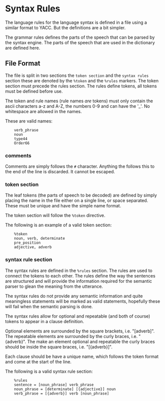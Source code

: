 # Syntax Rules #

The language rules for the language syntax is defined in a file using a similar format to YACC.
But the definitions are a bit simpler.

The grammar rules defines the parts of the speech that can be parsed by the syntax engine. The
parts of the speech that are used in the dictionary are defined here.

## File Format ##

The file is split in two sections the `token section` and the `syntax rules` section these are
denoted by the `%token` and the `%rules` markers. The token section must precede the rules section.
The rules define tokens, all tokens must be defined before use.

The token and rule names (rule names *are* tokens) must only contain the ascii characters a-z and A-Z,
the numbers 0-9 and can have the '\_'. No whitespace are allowed in the names.

These are valid names:
```
	verb_phrase
	noun
	type44
	Order66	
```

### comments ###

Comments are simply follows the `#` character. Anything the follows this to the end of the line is
discarded. It cannot be escaped.

### token section ###

The leaf tokens (the parts of speech to be decoded) are defined by simply placing the name in the
file either on a single line, or space separated. These must be unique and have the simple name
format.

The token section will follow the `%token` directive.

The following is an example of a valid token section:

```
	%token
	noun, verb, determinate
	pre_position
	adjective, adverb
```	

### syntax rule section ###

The syntax rules are defined in the `%rules` section. The rules are used to connect the tokens to
each other. The rules define the way the sentences are structured and will provide the information
required for the semantic parser to glean the meaning from the utterance.

The syntax rules do not provide any semantic information and quite meaningless statements will be
marked as valid statements, hopefully these will fail when the semantic parsing is done.

The syntax rules allow for optional and repeatable (and both of course) tokens to appear in a clause
definition.

Optional elements are surrounded by the square brackets, i.e. "[adverb]". The repeatable elements are
surrounded by the curly braces, i.e. "{adverb}". The make an element optional and repeatable the curly
braces should be inside the square braces, i.e. "[{adverb}]".

Each clause should be have a unique name, which follows the token format and come at the start of
the line.

The following is a valid syntax rule section:

```
	%rules
	sentence = [noun_phrase] verb_phrase
	noun_phrase = [determinate] [{adjective}] noun
	verb_phrase = [{adverb}] verb [noun_phrase]
```	
